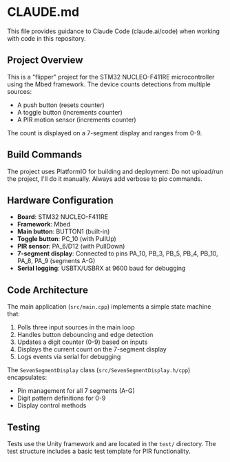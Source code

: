 # CLAUDE.md

This file provides guidance to Claude Code (claude.ai/code) when working with code in this repository.

## Project Overview

This is a "flipper" project for the STM32 NUCLEO-F411RE microcontroller using the Mbed framework. The device counts detections from multiple sources:
- A push button (resets counter)
- A toggle button (increments counter)  
- A PIR motion sensor (increments counter)

The count is displayed on a 7-segment display and ranges from 0-9.

## Build Commands

The project uses PlatformIO for building and deployment:
Do not upload/run the project, I'll do it manually.
Always add verbose to pio commands.

## Hardware Configuration

- **Board**: STM32 NUCLEO-F411RE
- **Framework**: Mbed
- **Main button**: BUTTON1 (built-in)
- **Toggle button**: PC_10 (with PullUp)
- **PIR sensor**: PA_6/D12 (with PullDown)
- **7-segment display**: Connected to pins PA_10, PB_3, PB_5, PB_4, PB_10, PA_8, PA_9 (segments A-G)
- **Serial logging**: USBTX/USBRX at 9600 baud for debugging

## Code Architecture

The main application (`src/main.cpp`) implements a simple state machine that:
1. Polls three input sources in the main loop
2. Handles button debouncing and edge detection
3. Updates a digit counter (0-9) based on inputs
4. Displays the current count on the 7-segment display
5. Logs events via serial for debugging

The `SevenSegmentDisplay` class (`src/SevenSegmentDisplay.h/cpp`) encapsulates:
- Pin management for all 7 segments (A-G)
- Digit pattern definitions for 0-9
- Display control methods

## Testing

Tests use the Unity framework and are located in the `test/` directory. The test structure includes a basic test template for PIR functionality.